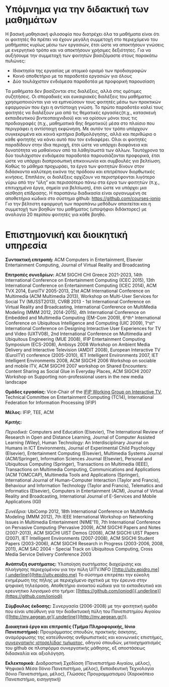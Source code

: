 # Υπόμνημα για την διδακτική των μαθημάτων
Η βασική μαθησιακή φιλοσοφία που διατρέχει όλα τα μαθήματα είναι ότι οι φοιτητές θα πρέπει να έχουν μεγάλη συμμετοχή στο περιεχόμενο του μαθήματος κυρίως μέσω των εργασιών, έτσι ώστε να αποκτήσουν γνώσεις με ενεργητικό τρόπο και να αποκτήσουν χρήσιμες δεξιότητες. Για να αυξήσουμε την συμμετοχή των φοιτητών βασιζόμαστε στους παρακάτω πυλώνες:

* Ιδιοκτησία της εργασίας με ατομικό ορισμό των προδιαγραφών
* Κοινό αποθετήριο με τα παραδοτέα εργασιών για όλους
* Δύο τουλάχιστον ενδιάμεσα παραδοτέα με προφορική παρουσίαση

Τα μαθήματα δεν βασίζονται στις διαλέξεις, αλλά στις ομότιμες συζητήσεις. Οι σποραδικές και ευκαιριακές διαλέξεις του μαθήματος χρησιμοποιούνται για να εμπνεύσουν τους φοιτητές μέσω των πρακτικών εφαρμογών που έχει η αντίστοιχη γνώση. Το πρώτο παραδοτέο καλεί τους φοιτητές να διαλέξουν μια από τις θεματικές εργασίες(π.χ., κατασκευή εκπαιδευτικού βιντεοπαιχνιδιού) και να ορίσουν μόνοι τους τις προδιαγραφές (π.χ., μαθηματικά 6ης δημοτικού) μέσα στο πλαίσιο που περιγράφει η αντίστοιχη εκφώνηση. Με αυτόν τον τρόπο υπάρχουν συγκεκριμένα και κοινά κριτήρια βαθμολόγησης, αλλά και περιθώριο ο κάθε φοιτητής να κάνει αυτό που τον ενδιαφέρει. Ολοι οι φοιτητές παραδίδουν στην ίδια περιοχή, έτσι ώστε να υπάρχει διαφάνεια και δυνατότητα να μαθαίνουν από τα λάθη/σωστά των άλλων. Ταυτόχρονα τα δύο τουλάχιστον ενδιάμεσα παραδοτέα παρουσιάζονται προφορικά, έτσι ώστε να υπάρχει διαπροσωπική επικοινωνία και συμβουλές για βελτίωση. Καθώς το μάθημα προχωράει, τα έργα των φοιτητών δίνουν στον διδάσκοντα καλύτερη εικόνα της πρόδοου   και επιτρέπουν διορθωτικές κινήσεις. Επιπλέον, οι διαλέξεις αρχίζουν να περιστρέφονται λιγότερο γύρω από την “ύλη” και περισσότερο πάνω στα έργα των φοιτητών (π.χ., επιτυχημένα έργα, σημεία για βελτίωση), έτσι ώστε να υπάρχει μια αίσθηση επίδρασης.
Η παραπάνω διαδικασία είναι οργανωμένη σε αποθετήρια κώδικα στο σύστημα github: https://github.com/courses-ionio Για την βέλτιστη εφαρμογή των παραπάνω μεθόδων απαιτείται και η συμμετοχή των βοηθών του μαθήματος (υποψήφιοι διδάκτορες) με αναλογία 20 περίπου φοιτητές για κάθε βοηθό.

# Επιστημονική και διοικητική υπηρεσία

**Συντακτική επιτροπή:** ACM Computers in Entertainment, Elsevier
Entertainment Computing, Journal of Virtual Reality and Broadcasting

**Επιτροπές συνεδρίων:** 
ACM SIGCHI CHI Greece 2021-2023,
14th International Conference on Entertainment
Computing (ICEC 2015), 13th International Conference on Entertainment
Computing (ICEC 2014), ACM TVX 2014, EuroITV 2005-2013, 21st ACM
International Conference on Multimedia (ACM Multimedia 2013), Workshop
on Multi-User Services for Social TV (MUSST2013), CVRB 2013 - 1st
International Conference on Virtual Reality and Broadcasting,
International Conference on MultiMedia Modeling (MMM 2012, 2014-2015),
4th International Conference on Embedded and Multimedia Computing
(EM-Com 2009), 6^th^ International Conference on Ubiquitous Intelligence
and Computing (UIC 2009), 1^st^ International Conference on Designing
Interactive User Experiences for TV and Video (UXTV08), 2nd
International Conference on Multimedia and Ubiquitous Engineering (MUE
2008), IFIP Entertainment Computing Symposium (ECS-2008), Ambisys 2008
Workshop on Ambient Media Delivery and Interactive Television (AMDIT
2008), European Interactive TV (EuroITV) conference (2005-2010), IET
Intelligent Environments 2007, IET Intelligent Environments 2008, ACM
SIGCHI 2006 Workshop on sociable and mobile ITV, ACM SIGCHI 2007
workshop on Shared Encounters: Content Sharing as Social Glue in
Everyday Places, ACM SIGCHI 2007 Workshop on Supporting
non-professional users in the new media landscape

**Ομάδες εργασίας:** Vice-Chair of the [IFIP Working Group on Interactive TV](http://www.ifip.org/bulletin/bulltcs/memtc14.htm#WG146),
Technical Committee on Entertainment Computing
(TC14), International Federation for Information Processing (IFIP)

**Μέλος:** IFIP, TEE, ACM

**Κριτής:**

*Περιοδικά:* Computers and Education (Elsevier), The
International Review of Research in Open and Distance Learning, Journal
of Computer Assisted Learning (Wiley), Human Technology: An
Interdisciplinary Journal on Humans in ICT Environments, Journal of
Experimental Child Psychology (Elsevier), Entertainment Computing
(Elsevier), Multimedia Systems Journal (ACM/Springer), Information
Sciences Journal (Elsevier), Personal and Ubiquitous Computing
(Springer), Transactions on Multimedia (IEEE), Transactions on
Multimedia Computing, Communications and Applications (ACM TOMCCAP),
Multimedia Tools and Applications (Springer), International Journal of
Human-Computer Interaction (Taylor and Francis), Behaviour and
Information Technology (Taylor and Francis), Telematics and Informatics
(Elsevier), Computers in Entertainment (ACM), Journal of Virtual Reality
and Broadcasting, International Journal of E-Services and Mobile
Applications (IGI)

*Συνέδρια:* UbiComp 2012, 18th International
Conference on MultiMedia Modeling (MMM 2012), 7th IEEE International
Workshop on Networking Issues in Multimedia Entertainment (NIME\'11),
7th International Conference on Pervasive Computing (Pervasive 2009),
ACM SIGCHI Papers and Notes (2007-2013), ACM SIGCHI UIST Demos (2008),
ACM SIGCHI UIST Papers (2007), IEΤ Intelligent Environments (2007-2008),
ACM SIGCHI Student Papers (2003-2006), ACM SIGCHI Research in Progress
(2003-2006, 2008, 2011), ACM SAC 2004 - Special Track on Ubiquitous
Computing, Cross Media Service Delivery Conference 2003

**Ανάπτυξη συστήματος:** Υλοποίηση συστήματος διαχείρισης και πλοήγησης
περιεχομένου για την πύλη UITV.INFO
[[http://uitv.epidro.me]{.underline}](http://uitv.epidro.me) Το σύστημα
επιτρέπει την εύκολη ενημέρωση της πήλης με περιεχόμενο σχετικά με την
έρευνα στην ψηφιακή τηλεόραση. Αποθετήριο ανοικτού κώδικα για το
εκπαιδευτικό και ερευνητικο λογισμικό στο τμήμα:
[[https://github.com/ioniodi]{.underline}](https://github.com/ioniodi)

**Σύμβουλος έκδοσης:** Συνεργασία (2006-2008) με την φοιτητική ομάδα που
είναι υπεύθυνη για την διαδικτυακή πύλη του Πανεπιστημίου Αιγαίου
([[http://my.aegean.gr]{.underline}](http://my.aegean.gr/)).

**Διοικητικό έργο και επιτροπές (Τμήμα Πληροφορικής, Ιόνιο
Πανεπιστήμιο):** Προγράμματος σπουδών, πρακτικής άσκησης, αναμόρφωσης της κατεύθυνσης ανθρωπιστικές και κοινωνικές επιστήμες, [συνεργατικής ιστοσελίδας τμήματος](https://github.com/ioniodi/sitegr), οδηγού σπουδών, μετασχηματισμός του github σε πλατφόρμα συνεργατικής μάθησης, εξ αποστάσεως διδασκαλία και αξιολόγηση.

**Εκλεκτορικά**: Διαδραστική Σχεδίαση (Πανεπιστήμιο Αιγαίου, μέλος), Ψηφιακά Μέσα (Ιόνιο Πανεπιστήμιο, μέλος), Εκπαιδευτική Τεχνολογία (Ιόνιο Πανεπιστήμιο, μέλος), Γλώσσες Προγραμματισμού (Χαροκόπειο Πανεπιστήμιο, εισηγητική)
